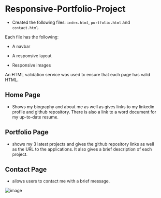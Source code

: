 # Responsive-Portfolio-Project

* Created the following files: `index.html`, `portfolio.html` and `contact.html`.

Each file has the following:

   * A navbar

   * A responsive layout

   * Responsive images


An HTML validation service was used to ensure that each page has valid HTML.

## Home Page

* Shows my biography and about me as well as gives links to my linkedin profile and github repository. There is also a link to a word document for my up-to-date resume.

## Portfolio Page

* shows my 3 latest projects and gives the github repository links as well as the URL to the applications. It also gives a brief description of each project.

## Contact Page

* allows users to contact me with a brief message.


![image](https://user-images.githubusercontent.com/74524186/107844108-f7caa000-6d8d-11eb-80da-c5ed7ae59707.png)









